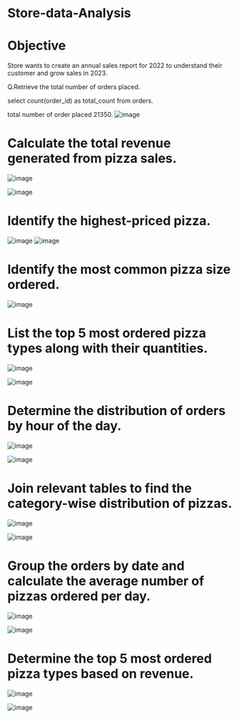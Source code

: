# Store-data-Analysis

# Objective 
Store wants to create an annual sales report for 2022 to understand their customer and grow sales in 2023.

Q.Retrieve the total number of orders placed.

select  count(order_id) as total_count from orders.

total number of order placed 21350.
![image](https://github.com/user-attachments/assets/3e31e9aa-9e04-47fc-886a-159d3154c6a2)

# Calculate the total revenue generated from pizza sales.

![image](https://github.com/user-attachments/assets/f6f8d7f6-a123-4e82-95e0-6f175f1dd7f2)

![image](https://github.com/user-attachments/assets/0f4ffed9-6423-493e-8f8d-2ff97236c217)

# Identify the highest-priced pizza.
![image](https://github.com/user-attachments/assets/03e46e3b-636c-4f3c-beb8-f94c50f88ae9)
![image](https://github.com/user-attachments/assets/0b6fa78c-2fbb-4497-a74e-4bb6a7abe628)

# Identify the most common pizza size ordered.
![image](https://github.com/user-attachments/assets/592a8add-3e44-4c32-ac2f-620834a29f4b)



# List the top 5 most ordered pizza types along with their quantities.

![image](https://github.com/user-attachments/assets/8cb11ff0-5f76-4a94-9e25-7980a507eb88)

![image](https://github.com/user-attachments/assets/472593ed-0d93-4822-b188-ce4e8255afd2)

# Determine the distribution of orders by hour of the day.

![image](https://github.com/user-attachments/assets/d92edbc4-ff6d-46fb-a3d5-30860bd97fd1)

![image](https://github.com/user-attachments/assets/81ca8c6b-c8bf-42df-90e4-c2c6f6a67ac9)

# Join relevant tables to find the category-wise distribution of pizzas.

![image](https://github.com/user-attachments/assets/f16f0d57-ca65-4eee-9d0f-99654da86acd)

![image](https://github.com/user-attachments/assets/2715c6b8-5e5b-471a-a20c-41b7340964d8)

# Group the orders by date and calculate the average number of pizzas ordered per day.

![image](https://github.com/user-attachments/assets/1f60ac67-beba-429c-875c-bb1144e01b9f)

![image](https://github.com/user-attachments/assets/a4d2e09f-096b-4019-8ced-65bcaa75a87b)


# Determine the top 5 most ordered pizza types based on revenue.

![image](https://github.com/user-attachments/assets/2df7f0cd-c06a-42da-b783-ac1131149ba3)

![image](https://github.com/user-attachments/assets/64add375-9688-4110-9081-07825be14bc2)














